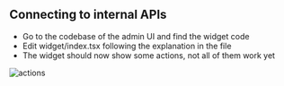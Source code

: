 ## Connecting to internal APIs

- Go to the codebase of the admin UI and find the widget code
- Edit widget/index.tsx following the explanation in the file
- The widget should now show some actions, not all of them work yet

![actions](https://p-qkfgo2.t2.n0.cdn.getcloudapp.com/items/xQu6lwZp/4b0ba92a-edfe-49b2-9178-fd2f5d31b7aa.png?source=viewer&v=015338c62310340a21ced7bb6a4ab10d)
